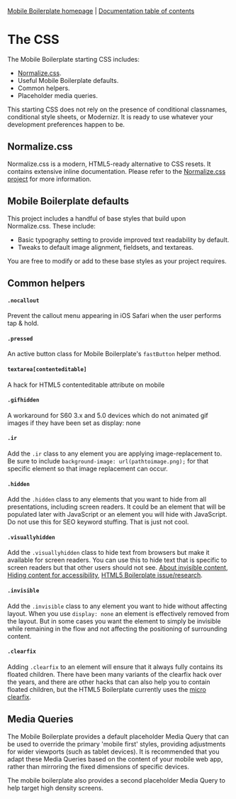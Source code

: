 [Mobile Boilerplate homepage](http://html5boilerplate.com/mobile/) | [Documentation
table of contents](README.md)

# The CSS

The Mobile Boilerplate starting CSS includes:

* [Normalize.css](https://github.com/necolas/normalize.css).
* Useful Mobile Boilerplate defaults.
* Common helpers.
* Placeholder media queries.

This starting CSS does not rely on the presence of conditional classnames,
conditional style sheets, or Modernizr. It is ready to use whatever your
development preferences happen to be.


## Normalize.css

Normalize.css is a modern, HTML5-ready alternative to CSS resets. It contains
extensive inline documentation. Please refer to the [Normalize.css
project](http://necolas.github.com/normalize.css/) for more information.


## Mobile Boilerplate defaults

This project includes a handful of base styles that build upon Normalize.css.
These include:

* Basic typography setting to provide improved text readability by default.
* Tweaks to default image alignment, fieldsets, and textareas.

You are free to modify or add to these base styles as your project requires.


## Common helpers

#### `.nocallout`

Prevent the callout menu appearing in iOS Safari when the user performs tap & hold.

#### `.pressed`

An active button class for Mobile Boilerplate's `fastButton` helper method.

#### `textarea[contenteditable]`

A hack for HTML5 contenteditable attribute on mobile

#### `.gifhidden`

A workaround for S60 3.x and 5.0 devices which do not animated gif images if they have been set as display: none

#### `.ir`

Add the `.ir` class to any element you are applying image-replacement to. Be
sure to include `background-image: url(pathtoimage.png);` for that specific
element so that image replacement can occur.

#### `.hidden`

Add the `.hidden` class to any elements that you want to hide from all
presentations, including screen readers. It could be an element that will be
populated later with JavaScript or an element you will hide with JavaScript. Do
not use this for SEO keyword stuffing. That is just not cool.

#### `.visuallyhidden`

Add the `.visuallyhidden` class to hide text from browsers but make it
available for screen readers. You can use this to hide text that is specific to
screen readers but that other users should not see. [About invisible
content](http://www.webaim.org/techniques/css/invisiblecontent/), [Hiding
content for
accessibility](http://snook.ca/archives/html_and_css/hiding-content-for-accessibility),
[HTML5 Boilerplate
issue/research](https://github.com/h5bp/html5-boilerplate/issues/194/).

#### `.invisible`

Add the `.invisible` class to any element you want to hide without affecting
layout. When you use `display: none` an element is effectively removed from the
layout. But in some cases you want the element to simply be invisible while
remaining in the flow and not affecting the positioning of surrounding
content.

#### `.clearfix`

Adding `.clearfix` to an element will ensure that it always fully contains its
floated children. There have been many variants of the clearfix hack over the
years, and there are other hacks that can also help you to contain floated
children, but the HTML5 Boilerplate currently uses the [micro
clearfix](http://nicolasgallagher.com/micro-clearfix-hack/).


## Media Queries

The Mobile Boilerplate provides a default placeholder Media Query that can be used to override the primary 'mobile first' styles, providing adjustments for wider viewports (such as tablet devices). It is recommended that you adapt these Media Queries based on the content of your mobile web app, rather than mirroring the fixed dimensions of specific devices.

The mobile boilerplate also provides a second placeholder Media Query to help target high density screens.
